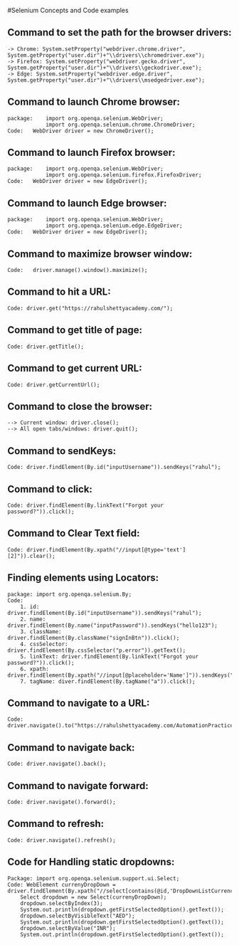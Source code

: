 #Selenium Concepts and Code examples

## Command to set the path for the browser drivers:
	-> Chrome: System.setProperty("webdriver.chrome.driver", System.getProperty("user.dir")+"\\drivers\\chromedriver.exe");
	-> Firefox: System.setProperty("webdriver.gecko.driver", System.getProperty("user.dir")+"\\drivers\\geckodriver.exe");
	-> Edge: System.setProperty("webdriver.edge.driver", System.getProperty("user.dir")+"\\drivers\\msedgedriver.exe");
	
## Command to launch Chrome browser: 
	package: 	import org.openqa.selenium.WebDriver;
				import org.openqa.selenium.chrome.ChromeDriver;
	Code:	WebDriver driver = new ChromeDriver();
	
## Command to launch Firefox browser: 
	package: 	import org.openqa.selenium.WebDriver;
				import org.openqa.selenium.firefox.FirefoxDriver;
	Code:	WebDriver driver = new EdgeDriver();
	
## Command to launch Edge browser:
	package: 	import org.openqa.selenium.WebDriver;
				import org.openqa.selenium.edge.EdgeDriver;
	Code:	WebDriver driver = new EdgeDriver();

## Command to maximize browser window:
	Code:	driver.manage().window().maximize();
	
## Command to hit a URL:
	Code: driver.get("https://rahulshettyacademy.com/");
	
## Command to get title of page:
	Code: driver.getTitle();
	
## Command to get current URL:
	Code: driver.getCurrentUrl();
	
## Command to close the browser:
	--> Current window: driver.close();
	--> All open tabs/windows: driver.quit();

## Command to sendKeys:
	Code: driver.findElement(By.id("inputUsername")).sendKeys("rahul");

## Command to click:
	Code: driver.findElement(By.linkText("Forgot your password?")).click();
	
## Command to Clear Text field:
	Code: driver.findElement(By.xpath("//input[@type='text'][2]")).clear();
	
## Finding elements using Locators:
	package: import org.openqa.selenium.By;
	Code:	
		1. id: driver.findElement(By.id("inputUsername")).sendKeys("rahul");
		2. name: driver.findElement(By.name("inputPassword")).sendKeys("hello123");
		3. className: driver.findElement(By.className("signInBtn")).click();
		4. cssSelector: driver.findElement(By.cssSelector("p.error")).getText();
		5. linkText: driver.findElement(By.linkText("Forgot your password?")).click();
		6. xpath: driver.findElement(By.xpath("//input[@placeholder='Name']")).sendKeys("Shelby");
		7. tagName: diver.findElement(By.tagName("a")).click();

## Command to navigate to a URL:
	Code: driver.navigate().to("https://rahulshettyacademy.com/AutomationPractice/");
	
## Command to navigate back:
	Code: driver.navigate().back();
	
## Command to navigate forward:
	Code: driver.navigate().forward();
	
## Command to refresh:
	Code: driver.navigate().refresh();
	
## Code for Handling static dropdowns:
	Package: import org.openqa.selenium.support.ui.Select;
	Code: WebElement currenyDropDown = driver.findElement(By.xpath("//select[contains(@id,'DropDownListCurrency')]"));
		Select dropdown = new Select(currenyDropDown);
		dropdown.selectByIndex(3);
		System.out.println(dropdown.getFirstSelectedOption().getText());
		dropdown.selectByVisibleText("AED");
		System.out.println(dropdown.getFirstSelectedOption().getText());
		dropdown.selectByValue("INR");
		System.out.println(dropdown.getFirstSelectedOption().getText());				 